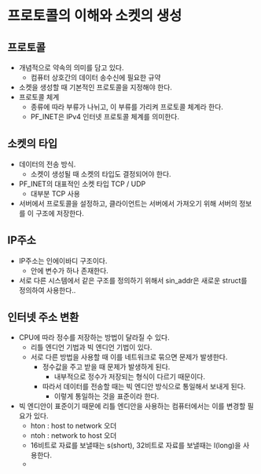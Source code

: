 ```toc
```

# 프로토콜의 이해와 소켓의 생성
## 프로토콜
- 개념적으로 약속의 의미를 담고 있다.
	- 컴퓨터 상호간의 데이터 송수신에 필요한 규약
- 소켓을 생성할 때 기본적인 프로토콜을 지정해야 한다.
- 프로토콜 체계
	- 종류에 따라 부류가 나뉘고, 이 부류를 가리켜 프로토콜 체계라 한다.
	- PF_INET은 IPv4 인터넷 프로토콜 체계를 의미한다.

## 소켓의 타입
- 데이터의 전송 방식.
	- 소켓이 생성될 때 소켓의 타입도 결정되어야 한다.
- PF_INET의 대표적인 소켓 타입 TCP / UDP
	- 대부분 TCP 사용
- 서버에서 프로토콜을 설정하고, 클라이언트는 서버에서 가져오기 위해 서버의 정보를 이 구조에 저장한다.

## IP주소
- IP주소는 인에이바디 구조이다.
	- 안에 변수가 하나 존재한다.
- 서로 다른 시스템에서 같은 구조를 정의하기 위해서 sin_addr은 새로운 struct를 정의하여 사용한다..

## 인터넷 주소 변환
- CPU에 따라 정수를 저장하는 방법이 달라질 수 있다.
	- 리틀 엔디언 기법과 빅 엔디언 기법이 있다.
	- 서로 다른 방법을 사용할 때 이를 네트워크로 묶으면 문제가 발생한다.
		- 정수값을 주고 받을 때 문제가 발생하게 된다.
			- 내부적으로 정수가 저장되는 형식이 다르기 때문이다.
		- 따라서 데이터를 전송할 때는 빅 엔디안 방식으로 통일해서 보내게 된다.
			- 이렇게 통일하는 것을 표준이라 한다.
- 빅 엔디안이 표준이기 때문에 리틀 엔디안을 사용하는 컴퓨터에서는 이를 변경할 필요가 있다.
	- hton : host to network 오더
	- ntoh : network to host 오더
	- 16비트로 자료를 보낼때는 s(short), 32비트로 자료를 보낼때는 l(long)을 사용한다.
	- 